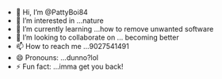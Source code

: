 - 👋 Hi, I’m @PattyBoi84
- 👀 I’m interested in ...nature
- 🌱 I’m currently learning ...how to remove unwanted software 
- 💞️ I’m looking to collaborate on ... becoming better
- 📫 How to reach me ...9027541491
- 😄 Pronouns: ...dunno?lol
- ⚡ Fun fact: ...imma get you back!

<!---
PattyBoi84/PattyBoi84 is a ✨ special ✨ repository because its `README.md` (this file) appears on your GitHub profile.
You can click the Preview link to take a look at your changes.
--->
